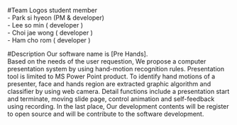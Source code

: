 #Team Logos
student member 
      <br>- Park si hyeon (PM & developer)
      <br>- Lee so min ( developer )
      <br>- Choi jae wong ( developer )
      <br>- Ham cho rom ( developer )

#Description
Our software name is [Pre Hands]. <br>
Based on the needs of the user requestion, We propose a computer presentation system by using hand-motion recognition rules. 
Presentation tool is limited to MS Power Point product.
To identify hand motions of a presenter, face and hands region are extracted graphic algorithm and classifier by using web camera. 
Detail functions include a presentation start and terminate, moving slide page, control animation and self-feedback using recording. 
In the last place, Our development contents will be register to open source and will be contribute to the software development.


